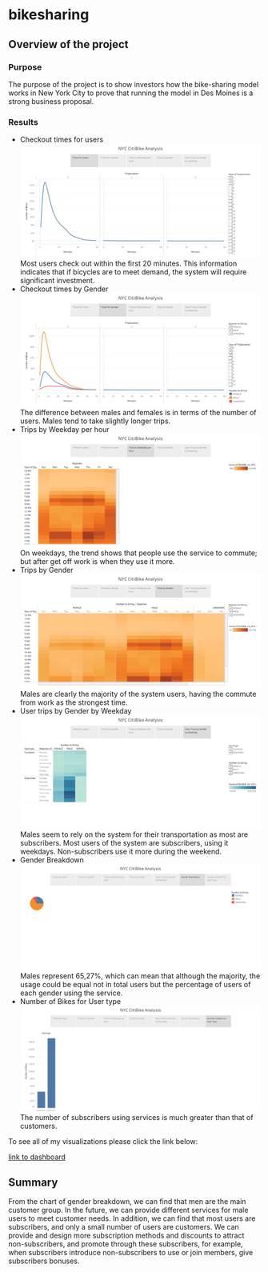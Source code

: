 # bikesharing
## Overview of the project
### Purpose
The purpose of the project is to show investors how the bike-sharing model works in New York City to prove that running the model in Des Moines is a strong business proposal.
### Results
* Checkout times for users
![image](https://github.com/YutaiLee/bikesharing/blob/main/Images/TImes%20for%20Users.png)
Most users check out within the first 20 minutes. This information indicates that if bicycles are to meet demand, the system will require significant investment.
* Checkout times by Gender
![image](https://github.com/YutaiLee/bikesharing/blob/main/Images/Times%20for%20Gender.png)
The difference between males and females is in terms of the number of users.  Males tend to take slightly longer trips.
* Trips by Weekday per hour
![image](https://github.com/YutaiLee/bikesharing/blob/main/Images/Trips%20by%20Weekday%20per%20Hour.png)
On weekdays, the trend shows that people use the service to commute; but after get off work is when they use it more.
* Trips by Gender
![image](https://github.com/YutaiLee/bikesharing/blob/main/Images/Trips%20by%20Gender.png)
Males are clearly the majority of the system users, having the commute from work as the strongest time. 
* User trips by Gender by Weekday
![image](https://github.com/YutaiLee/bikesharing/blob/main/Images/User%20Trips%20by%20Gender%20by%20Weekday.png)
Males seem to rely on the system for their transportation as most are subscribers. Most users of the system are subscribers, using it weekdays. Non-subscribers use it more during the weekend.
* Gender Breakdown
![image](https://github.com/YutaiLee/bikesharing/blob/main/Images/Gender%20Breakdown.png)
Males represent 65,27%, which can mean that although the majority, the usage could be equal not in total users but the percentage of users of each gender using the service.
* Number of Bikes for User type
![image](https://github.com/YutaiLee/bikesharing/blob/main/Images/Number%20of%20Bikes%20for%20User%20type.png)
The number of subscribers using services is much greater than that of customers.

To see all of my visualizations please click the link below:

[link to dashboard](https://public.tableau.com/app/profile/yu.tai.lee/viz/Challenge_16372255805130/NYCCitiBikeAnalysis)

## Summary
From the chart of gender breakdown, we can find that men are the main customer group. In the future, we can provide different services for male users to meet customer needs. In addition, we can find that most users are subscribers, and only a small number of users are customers. We can provide and design more subscription methods and discounts to attract non-subscribers, and promote through these subscribers, for example, when subscribers introduce non-subscribers to use or join members, give subscribers bonuses.

